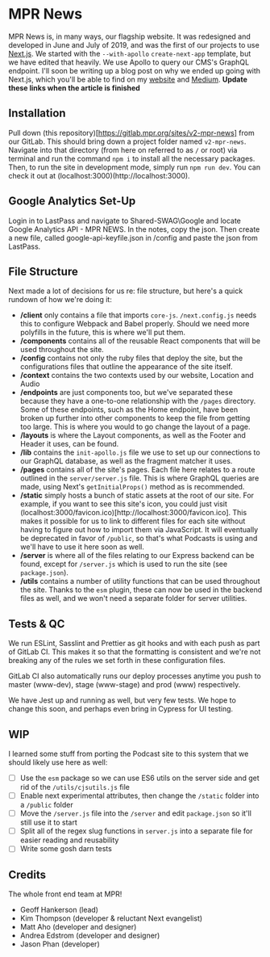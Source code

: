# MPR News 

MPR News is, in many ways, our flagship website. It was redesigned and developed in June and July of 2019, and was the first of our projects to use [Next.js](https://nextjs.org/). We started with the `--with-apollo` `create-next-app` template, but we have edited that heavily. We use Apollo to query our CMS's GraphQL endpoint. I'll soon be writing up a blog post on why we ended up going with Next.js, which you'll be able to find on my [website](https://kimthompson.me) and [Medium](https://medium.com). **Update these links when the article is finished**

## Installation

Pull down (this repository)[https://gitlab.mpr.org/sites/v2-mpr-news] from our GitLab. This should bring down a project folder named `v2-mpr-news`. Navigate into that directory (from here on referred to as `/` or root) via terminal and run the command `npm i` to install all the necessary packages. Then, to run the site in development mode, simply run `npm run dev`. You can check it out at (localhost:3000)(http://localhost:3000).

## Google Analytics Set-Up
Login in to LastPass and navigate to Shared-SWAG\Google and locate Google Analytics API - MPR NEWS. In the notes, copy the json. Then create a new file, called google-api-keyfile.json in /config and paste the json from LastPass. 

## File Structure

Next made a lot of decisions for us re: file structure, but here's a quick rundown of how we're doing it:

- **/client** only contains a file that imports `core-js`. `/next.config.js` needs this to configure Webpack and Babel properly. Should we need more polyfills in the future, this is where we'll put them.
- **/components** contains all of the reusable React components that will be used throughout the site.
- **/config** contains not only the ruby files that deploy the site, but the configurations files that outline the appearance of the site itself.
- **/context** contains the two contexts used by our website, Location and Audio 
- **/endpoints** are just components too, but we've separated these because they have a one-to-one relationship with the `/pages` directory. Some of these endpoints, such as the Home endpoint, have been broken up further into other components to keep the file from getting too large. This is where you would to go change the layout of a page.
- **/layouts** is where the Layout components, as well as the Footer and Header it uses, can be found.
- **/lib** contains the `init-apollo.js` file we use to set up our connections to our GraphQL database, as well as the fragment matcher it uses.
- **/pages** contains all of the site's pages. Each file here relates to a route outlined in the `server/server.js` file. This is where GraphQL queries are made, using Next's `getInitialProps()` method as is recommended.
- **/static** simply hosts a bunch of static assets at the root of our site.  For example, if you want to see this site's icon, you could just visit (localhost:3000/favicon.ico)[http://localhost:3000/favicon.ico]. This makes it possible for us to link to different files for each site without having to figure out how to import them via JavaScript. It will eventually be deprecated in favor of `/public`, so that's what Podcasts is using and we'll have to use it here soon as well.
- **/server** is where all of the files relating to our Express backend can be found, except for `/server.js` which is used to run the site (see `package.json`).
- **/utils** contains a number of utility functions that can be used throughout the site. Thanks to the `esm` plugin, these can now be used in the backend files as well, and we won't need a separate folder for server utilities.

## Tests & QC

We run ESLint, Sasslint and Prettier as git hooks and with each push as part of GitLab CI. This makes it so that the formatting is consistent and we're not breaking any of the rules we set forth in these configuration files.

GitLab CI also automatically runs our deploy processes anytime you push to master (www-dev), stage (www-stage) and prod (www) respectively.

We have Jest up and running as well, but very few tests. We hope to change this soon, and perhaps even bring in Cypress for UI testing.

## WIP

I learned some stuff from porting the Podcast site to this system that we should likely use here as well:

- [ ] Use the `esm` package so we can use ES6 utils on the server side and get rid of the `/utils/cjsutils.js` file
- [ ] Enable next experimental attributes, then change the `/static` folder into a `/public` folder
- [ ] Move the `/server.js` file into the `/server` and edit `package.json` so it'll still use it to start
- [ ] Split all of the regex slug functions in `server.js` into a separate file for easier reading and reusability
- [ ] Write some gosh darn tests

## Credits

The whole front end team at MPR!

- Geoff Hankerson (lead)
- Kim Thompson (developer & reluctant Next evangelist)
- Matt Aho (developer and designer)
- Andrea Edstrom (developer and designer)
- Jason Phan (developer)
